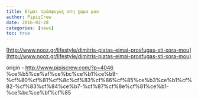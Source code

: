 ```yaml
---
title: Είμαι πρόσφυγας στη χώρα μου
author: PipisCrew
date: 2016-02-28
categories: [news]
toc: true
---
```


[http://www.nooz.gr/lifestyle/dimitris-piatas-eimai-prosfugas-sti-xora-mou](http://www.nooz.gr/lifestyle/dimitris-piatas-eimai-prosfugas-sti-xora-mou)

origin - http://www.pipiscrew.com/?p=4046 %ce%b5%ce%af%ce%bc%ce%b1%ce%b9-%cf%80%cf%81%cf%8c%cf%83%cf%86%cf%85%ce%b3%ce%b1%cf%82-%cf%83%cf%84%ce%b7-%cf%87%cf%8e%cf%81%ce%b1-%ce%bc%ce%bf%cf%85